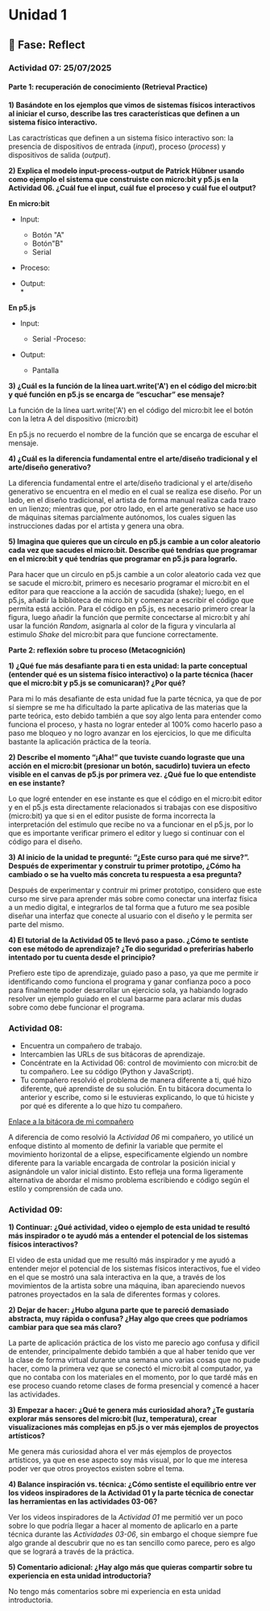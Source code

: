 # Unidad 1

## 🤔 Fase: Reflect

### Actividad 07: 25/07/2025

#### Parte 1: recuperación de conocimiento (Retrieval Practice)

**1) Basándote en los ejemplos que vimos de sistemas físicos interactivos al iniciar el curso, describe las tres características que definen a un sistema físico interactivo.**

  Las caractrísticas que definen a un sistema físico interactivo son: la presencia de dispositivos de entrada (*input*), proceso (*process*) y dispositivos de salida (*output*).
   
**2) Explica el modelo input-process-output de Patrick Hübner usando como ejemplo el sistema que construiste con micro:bit y p5.js en la Actividad 06. ¿Cuál fue el input, cuál fue el proceso y cuál fue el output?**

**En micro:bit**                  
- Input:                       
  * Botón "A"                    
  * Botón"B"
  * Serial
- Proceso:                     
  
- Output:                      
  *                               

**En p5.js**
- Input:
  * Serial
-Proceso:

- Output:
  * Pantalla

**3) ¿Cuál es la función de la línea uart.write('A') en el código del micro:bit y qué función en p5.js se encarga de “escuchar” ese mensaje?**

  La función de la línea uart.write('A') en el código del micro:bit lee el botón con la letra A del dispositivo (micro:bit)

  En p5.js no recuerdo el nombre de la función que se encarga de escuhar el mensaje.
   
**4) ¿Cuál es la diferencia fundamental entre el arte/diseño tradicional y el arte/diseño generativo?**

  La diferencia fundamental entre el arte/diseño tradicional y el arte/diseño generativo se encuentra en el medio en el cual se realiza ese diseño. Por un lado, en el diseño tradicional, el artista de forma manual realiza cada trazo en un lienzo; mientras que, por otro lado, en el arte generativo se hace uso de máquinas        sitemas parcialmente autónomos, los cuales siguen las instrucciones dadas por el artista y genera una obra.

**5) Imagina que quieres que un círculo en p5.js cambie a un color aleatorio cada vez que sacudes el micro:bit. Describe qué tendrías que programar en el micro:bit y qué tendrías que programar en p5.js para lograrlo.**

  Para hacer que un circulo en p5.js cambie a un color aleatorio cada vez que se sacude el micro:bit, primero es necesario programar el micro:bit en el editor para  que reaccione a la acción de sacudida (shake); luego, en el p5.js, añadir la biblioteca de micro.bit y comenzar a escribir el código que permita está acción. Para el código en p5.js, es necesario primero crear la figura, luego añadir la función que permite concectarse al micro:bit y ahí usar la función *Random*, asignarla al color de la figura y vincularla al estimulo *Shake* del micro:bit para que funcione correctamente.

**Parte 2: reflexión sobre tu proceso (Metacognición)**

**1) ¿Qué fue más desafiante para ti en esta unidad: la parte conceptual (entender qué es un sistema físico interactivo) o la parte técnica (hacer que el micro:bit y p5.js se comunicaran)? ¿Por qué?**

  Para mi lo más desafiante de esta unidad fue la parte técnica, ya que de por sí siempre se me ha dificultado la parte aplicativa de las materias que la parte teórica, esto debido también a que soy algo lenta para entender como funciona el proceso, y hasta no lograr enteder al 100% como hacerlo paso a paso me bloqueo y no logro avanzar en los ejercicios, lo que me dificulta bastante la aplicación práctica de la teoría.

**2) Describe el momento “¡Aha!” que tuviste cuando lograste que una acción en el micro:bit (presionar un botón, sacudirlo) tuviera un efecto visible en el canvas de p5.js por primera vez. ¿Qué fue lo que entendiste en ese instante?**

  Lo que logré entender en ese instante es que el código en el micro:bit editor y en el p5.js esta directamente relacionados si trabajas con ese dispositivo (micro:bit) ya que si en el editor pusiste de forma incorrecta la interpretación del estímulo que recibe no va a funcionar en el p5.js, por lo que es importante verificar primero el editor y luego si continuar con el código para el diseño.

**3) Al inicio de la unidad te pregunté: “¿Este curso para qué me sirve?”. Después de experimentar y construir tu primer prototipo, ¿Cómo ha cambiado o se ha vuelto más concreta tu respuesta a esa pregunta?**

  Después de experimentar y contruir mi primer prototipo, considero que este curso me sirve para aprender más sobre como conectar una interfaz física a un medio digital, e integrarlos de tal forma que a futuro me sea posible diseñar una interfaz que conecte al usuario con el diseño y le permita ser parte del mismo.

**4) El tutorial de la Actividad 05 te llevó paso a paso. ¿Cómo te sentiste con ese método de aprendizaje? ¿Te dio seguridad o preferirías haberlo intentado por tu cuenta desde el principio?**

  Prefiero este tipo de aprendizaje, guiado paso a paso, ya que me permite ir identificando como funciona el programa y ganar confianza poco a poco para finalmente poder desarrollar un ejercicio sola, ya habiando logrado resolver un ejemplo guiado en el cual basarme para aclarar mis dudas sobre como debe funcionar el programa.

### Actividad 08:

- Encuentra un compañero de trabajo.
- Intercambien las URLs de sus bitácoras de aprendizaje.
- Concéntrate en la Actividad 06: control de movimiento con micro:bit de tu compañero. Lee su código (Python y JavaScript).
- Tu compañero resolvió el problema de manera diferente a ti, qué hizo diferente, qué aprendiste de su solución. En tu bitácora documenta lo anterior y escribe, como si le estuvieras explicando, lo que tú hiciste y por qué es diferente a lo que hizo tu compañero.

[Enlace a la bitácora de mi compañero](https://github.com/jfUPB/interactivos1-2025-20-pinwinasio480/blob/unidad1/apply/unidad-1/apply.md)

A diferencia de como resolvió la *Actividad 06* mi compañero, yo utilicé un enfoque distinto al momento de definir la variable que permite el movimiento horizontal de a elipse, especificamente elgiendo un nombre diferente para la variable encargada de controlar la posición inicial y asignándole un valor inicial distinto. Esto refleja una forma ligeramente alternativa de abordar el mismo problema escribiendo e código según el estilo y comprensión de cada uno.

### Actividad 09:

**1) Continuar: ¿Qué actividad, video o ejemplo de esta unidad te resultó más inspirador o te ayudó más a entender el potencial de los sistemas físicos interactivos?**

  El video de esta unidad que me resultó más inspirador y me ayudó a entender mejor el potencial de los sistemas físicos interactivos, fue el video en el que se mostró una sala interactiva en la que, a través de los movimientos de la artista sobre una máquina, iban apareciendo nuevos patrones proyectados en la sala de diferentes formas y colores.

**2) Dejar de hacer: ¿Hubo alguna parte que te pareció demasiado abstracta, muy rápida o confusa? ¿Hay algo que crees que podríamos cambiar para que sea más claro?**

  La parte de aplicación práctica de los visto me parecio ago confusa y dificil de entender, principalmente debido también a que al haber tenido que ver la clase de forma virtual durante una semana uno varias cosas que no pude hacer, como la primera vez que se conectó el micro:bit al computador, ya que no contaba con los materiales en el momento, por lo que tardé más en ese proceso cuando retome clases de forma presencial y comencé a hacer las actividades.

**3) Empezar a hacer: ¿Qué te genera más curiosidad ahora? ¿Te gustaría explorar más sensores del micro:bit (luz, temperatura), crear visualizaciones más complejas en p5.js o ver más ejemplos de proyectos artísticos?**

  Me genera más curiosidad ahora el ver más ejemplos de proyectos artísticos, ya que en ese aspecto soy más visual, por lo que me interesa poder ver que otros proyectos existen sobre el tema.

**4) Balance inspiración vs. técnica: ¿Cómo sentiste el equilibrio entre ver los videos inspiradores de la Actividad 01 y la parte técnica de conectar las herramientas en las actividades 03-06?**

  Ver los videos inspiradores de la *Actividad 01* me permitió ver un poco sobre lo que podría llegar a hacer al momento de aplicarlo en a parte técnica durante las *Actividades 03-06*, sin embargo el choque siempre fue algo grande al descubrir que no es tan sencillo como parece, pero es algo que se logrará a través de la práctica.

**5) Comentario adicional: ¿Hay algo más que quieras compartir sobre tu experiencia en esta unidad introductoria?**

  No tengo más comentarios sobre mi experiencia en esta unidad introductoria.

